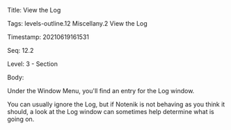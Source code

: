 Title:  View the Log

Tags:   levels-outline.12 Miscellany.2 View the Log

Timestamp: 20210619161531

Seq:    12.2

Level:  3 - Section

Body: 

Under the Window Menu, you'll find an entry for the Log window.

You can usually ignore the Log, but if Notenik is not behaving as you think it should, a look at the Log window can sometimes help determine what is going on.
